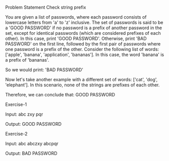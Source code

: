
Problem Statement
Check string prefix

You are given a list of passwords, where each password consists of lowercase letters from 'a' to 'z' inclusive. The set of passwords is said to be a 'GOOD PASSWORD' if no password is a prefix of another password in the set, except for identical passwords (which are considered prefixes of each other). In this case, print 'GOOD PASSWORD'. Otherwise, print 'BAD PASSWORD' on the first line, followed by the first pair of passwords where one password is a prefix of the other.
Consider the following list of words: ['apple', 'banana', 'application', 'bananas'].
In this case, the word 'banana' is a prefix of 'bananas'.

So we would print: 'BAD PASSWORD'

Now let's take another example with a different set of words: ['cat', 'dog', 'elephant']. In this scenario, none of the strings are prefixes of each other.

Therefore, we can conclude that: GOOD PASSWORD

Exercise-1

Input:
abc zxy pqr

Output:
GOOD PASSWORD

Exercise-2

Input:
abc abczxy abcpqr

Output:
BAD PASSWORD


